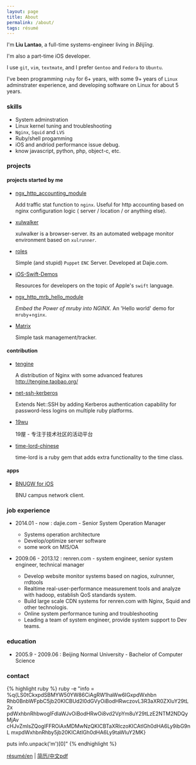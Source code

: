 ```yaml
---
layout: page
title: About
permalink: /about/
tags: résumé
---
```


I'm **<span itemprop="name">Liu Lantao</span>**, a full-time systems-engineer living in *<span itemprop="address">Běijīng</span>*.

I'm also a part-time iOS developer.

I use `git`, `vim`, `textmate`, and I prefer `Gentoo` and `Fedora` to `Ubuntu`.

I've been programming `ruby` for 6+ years, with some 9+ years of `Linux` adminstrater experience, and developing software on Linux for about 5 years.

### skills

*   System adminstration
*   Linux kernel tuning and troubleshooting
*   `Nginx`, `Squid` and `LVS`
*   Ruby/shell progamming
*   iOS and andriod performance issue debug.
*   know javascript, python, php, object-c, etc.

### projects

#### projects started by me

*    [ngx_http_accounting_module](https://github.com/Lax/ngx_http_accounting_module)

     Add traffic stat function to `nginx`. Useful for http accounting based on nginx configuration logic ( server / location / or anything else).

*    [xulwalker](https://github.com/Lax/xulwalker)

     xulwalker is a browser-server. its an automated webpage monitor environment based on `xulrunner`.

*    [roles](https://github.com/Lax/roles)

     Simple (and stupid) `Puppet` `ENC` Server. Developed at Dajie.com.

*    [iOS-Swift-Demos](https://github.com/Lax/iOS-Swift-Demos)

     Resources for developers on the topic of Apple's `swift` language.

*    [ngx_http_mrb_hello_module](https://github.com/Lax/ngx_http_mrb_hello_module)

     *Embed the Power of mruby into NGINX*. An 'Hello world' demo for `mruby`+`nginx`.

*    [Matrix](https://github.com/Lax/matrix)

     Simple task management/tracker.

#### contribution

*    [tengine](https://github.com/alibaba/tengine/commits?author=Lax)

     A distribution of Nginx with some advanced features http://tengine.taobao.org/

*    [net-ssh-kerberos](https://github.com/cbeer/net-ssh-kerberos/commits?author=Lax)

     Extends Net::SSH by adding Kerberos authentication capability for password-less logins on multiple ruby platforms.

*    [19wu](https://github.com/19wu/19wu/commits?author=Lax)

     19屋 - 专注于技术社区的活动平台

*    [time-lord-chinese](https://github.com/Lax/time-lord-chinese)

     time-lord is a ruby gem that adds extra functionality to the time class.

#### apps

*    [BNUGW for iOS](https://itunes.apple.com/us/app/bnu-netconnect/id591059829?mt=8)

     BNU campus network client.

### job experience

*   2014.01 - now : dajie.com - Senior System Operation Manager
    *   Systems operation architecture
    *   Develop/optimize server software
    *   some work on MIS/OA

*   2009.06 - 2013.12 : renren.com - system engineer, senior system engineer, technical manager
    *   Develop website monitor systems based on nagios, xulrunner, rrdtools
    *   Realtime real-user-performance measurement tools and analyze with hadoop, establish QoS standards system.
    *   Build large scale CDN systems for renren.com with Nginx, Squid and other technologis.
    *   Online system performance tuning and troubleshooting
    *   Leading a team of system engineer, provide system support to Dev teams.

### education
*   2005.9 - 2009.06 : Beijing Normal University - Bachelor of Computer Science

### contact

{% highlight ruby %}
ruby -e "info = %q{LS0tCkxpdSBMYW50YW86CiAgRW1haWw6IGxpdWxhbn
Rhb0BnbWFpbC5jb20KICBUd2l0dGVyOiBodHRwczovL3R3aXR0ZXIuY29tL2x
pdWxhbnRhbwogIFdlaWJvOiBodHRwOi8vd2VpYm8uY29tLzE2NTM2NDQyMjAv
cHJvZmlsZQogIFFROiAxMDMwNzQKICBTaXRlczoKICAtIGh0dHA6Ly9ibG9nL
mxpdWxhbnRhby5jb20KICAtIGh0dHA6Ly9taWIuY2MK}

puts info.unpack('m')[0]"
{% endhighlight %}


[résumé/en](/about/) | [简历/中文pdf](/resume/liulantao-resume-2014.pdf)
